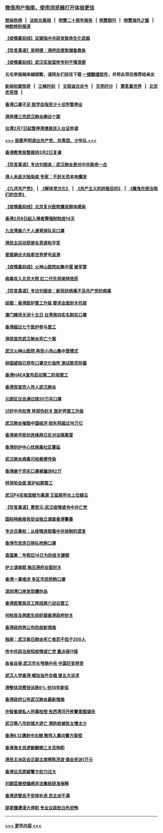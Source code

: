 ### [微信用户指南，使用浏览器打开体验更佳](https://github.com/gfw-breaker/banned-news1/blob/master/indexes/wechat-guide.md?t=0)
#### [禁闻热榜](热点新闻.md?t=0)  &nbsp;&nbsp;|&nbsp;&nbsp; [法轮功真相](https://github.com/gfw-breaker/truth/blob/master/README.md?t=0) &nbsp;&nbsp;|&nbsp;&nbsp; [明慧二十周年报告](https://github.com/gfw-breaker/mh-reports/blob/master/README.md?t=0) &nbsp;&nbsp;|&nbsp;&nbsp;[明慧期刊](https://github.com/gfw-breaker/mh-qikan) &nbsp;&nbsp;|&nbsp;&nbsp; [明慧海外之窗](https://github.com/gfw-breaker/mh-news/blob/master/README.md?t=0) &nbsp;&nbsp;|&nbsp;&nbsp; [神韵特别报道](https://github.com/gfw-breaker/mh-news/blob/master/shenyun.md?t=0)
#### [【疫情最前线】证据指中共研发致命生化武器](../pages/nsc415/n11853087.md?t=02082055) 
#### [【珍言真语】吴明德：港府应提取储备救急](../pages/nsc415/n11852734.md?t=02082055) 
#### [【疫情最前线】武汉实验室抢专利不慎泄密](../pages/nsc415/n11850310.md?t=02082055) 
#### 五毛举报越来越频繁，请网友们前往下载 [一键翻墙软件](https://github.com/gfw-breaker/ssr-accounts)，并将此项目推荐给亲友
#### [新闻拍案惊奇](https://github.com/gfw-breaker/banned-news1/blob/master/pages/link4.md) &nbsp;&nbsp;|&nbsp;&nbsp; [江峰时刻](https://github.com/gfw-breaker/banned-news1/blob/master/pages/link4.md) &nbsp;&nbsp;|&nbsp;&nbsp; [文昭谈古论今](https://github.com/gfw-breaker/banned-news1/blob/master/pages/link4.md) &nbsp;&nbsp;|&nbsp;&nbsp; [天亮时分](https://github.com/gfw-breaker/banned-news1/blob/master/pages/link4.md) &nbsp;&nbsp;|&nbsp;&nbsp; [萧茗看世界](https://github.com/gfw-breaker/banned-news1/blob/master/pages/link4.md) &nbsp;&nbsp;|&nbsp;&nbsp; [北京老茶馆](https://github.com/gfw-breaker/banned-news1/blob/master/pages/link4.md) &nbsp;&nbsp;|&nbsp;&nbsp; 
#### [香港口罩不足 医学会指至少十诊所暂停业](../pages/nsc415/n11850301.md?t=02082055) 
#### [港再增三宗武汉肺炎确诊个案](../pages/nsc415/n11850328.md?t=02082055) 
#### [台湾2月7日起暂停港澳居民入台证申请](../pages/nsc415/n11850304.md?t=02082055) 
#### [>>> 我要声明退出共产党、共青团、少年队 <<<](https://github.com/begood0513/goodnews/blob/master/quit/letter.md) 
#### [香港教育局暂维持3月2日复课](../pages/nsc415/n11850260.md?t=02082055) 
#### [【珍言真语】专访刘细良：武汉肺炎是对中共致命一击](../pages/nsc415/n11849934.md?t=02082055) 
#### [港人未返大陆染疫 专家：不封关恐本地爆发](../pages/nsc415/n11848021.md?t=02082055) 
#### [《九评共产党》](https://github.com/begood0513/9ping.md/blob/master/README.md) &nbsp;|&nbsp; [《解体党文化》](../../../../jtdwh.md/blob/master/README.md)  &nbsp;|&nbsp; [《共产主义的终极目的》](../../../../gczydzjmd.md/blob/master/README.md) &nbsp;|&nbsp; [《魔鬼在统治我们的世界》](../../../../mgztzwmdsj.md/blob/master/README.md) 
#### [【疫情最前线】北京复兴医院爆发群体感染](../pages/nsc415/n11847626.md?t=02082055) 
#### [香港2月8日起入境者需强制检疫14天](../pages/nsc415/n11847658.md?t=02082055) 
#### [九龙湾逾八千人通宵排队买口罩](../pages/nsc415/n11847647.md?t=02082055) 
#### [港民主运动获提名竞逐和平奖](../pages/nsc415/n11847633.md?t=02082055) 
#### [曾载确诊大陆客世界梦号返港](../pages/nsc415/n11847608.md?t=02082055) 
#### [【疫情最前线】火神山医院如集中营 被军管](../pages/nsc415/n11847524.md?t=02082055) 
#### [病毒攻入北京大院 红二代先用美特效药](../pages/nsc415/n11847427.md?t=02082055) 
#### [【珍言真语】专访刘细良：新冠状病毒不及共产党的病毒](../pages/nsc415/n11847164.md?t=02082055) 
#### [组图：香港医护罢工升级 要求全面封关抗疫](../pages/nsc415/n11844107.md?t=02082055) 
#### [澳门赌场关闭十五日 台湾周四实名制买口罩](../pages/nsc415/n11845083.md?t=02082055) 
#### [香港超过七千医护参与罢工](../pages/nsc415/n11845051.md?t=02082055) 
#### [港现首宗武汉肺炎死亡个案](../pages/nsc415/n11844998.md?t=02082055) 
#### [武汉火神山医院 再现小汤山集中营模式](../pages/nsc415/n11844763.md?t=02082055) 
#### [钟国斌指已将布口罩交化验所 测试能否防菌](../pages/nsc415/n11842783.md?t=02082055) 
#### [香港HAEA宣布启动第二阶段罢工](../pages/nsc415/n11842723.md?t=02082055) 
#### [香港现首宗人传人武汉肺炎](../pages/nsc415/n11842766.md?t=02082055) 
#### [元朗区议会通过拨20万买口罩](../pages/nsc415/n11842754.md?t=02082055) 
#### [讨好中共权贵 林郑伪封关 医护界罢工升级](../pages/nsc415/n11842359.md?t=02082055) 
#### [武汉肺炎摧毁中国经济 损失将超过16万亿](../pages/nsc415/n11839723.md?t=02082055) 
#### [香港美孚街坊连续两日反对设隔离营](../pages/nsc415/n11839962.md?t=02082055) 
#### [香港防护中心忧病毒社区蔓延](../pages/nsc415/n11839933.md?t=02082055) 
#### [武汉肺炎病毒可经粪便传染](../pages/nsc415/n11839939.md?t=02082055) 
#### [香港逾千宗买口罩被骗涉82万](../pages/nsc415/n11839914.md?t=02082055) 
#### [林郑拒会面 医护如期罢工](../pages/nsc415/n11839892.md?t=02082055) 
#### [武汉P4实验室疑为毒源 王延轶所长上位疑云](../pages/nsc415/n11835543.md?t=02082055) 
#### [【珍言真语】萧若元:武汉疫情或令中共亡党](../pages/nsc415/n11829394.md?t=02082055) 
#### [国际特赦报告促设独立调查香港警暴](../pages/nsc415/n11833845.md?t=02082055) 
#### [专访吕秉权：从疫情造假看中共体制的谎言](../pages/nsc415/n11833813.md?t=02082055) 
#### [香港市民连日排队抢购口罩](../pages/nsc415/n11833794.md?t=02082055) 
#### [袁国勇：年假后14日为防疫关键期](../pages/nsc415/n11831088.md?t=02082055) 
#### [护士请病假 施压港府全面封关](../pages/nsc415/n11831030.md?t=02082055) 
#### [香港一罩难求 多区市民抢购口罩](../pages/nsc415/n11831002.md?t=02082055) 
#### [深圳湾口岸发现爆炸品](../pages/nsc415/n11828802.md?t=02082055) 
#### [香港医管局员工阵线周六动议罢工](../pages/nsc415/n11828762.md?t=02082055) 
#### [何柏良及两医生组织倡香港政府封关](../pages/nsc415/n11828749.md?t=02082055) 
#### [香港政府再公布防疫新措施](../pages/nsc415/n11828716.md?t=02082055) 
#### [独家：武汉每日肺炎死亡者恐不低于200人](../pages/nsc415/n11828240.md?t=02082055) 
#### [传中共政治局知疫情或亡党 重点保11城](../pages/nsc415/n11828145.md?t=02082055) 
#### [各省自保 武汉市长甩锅中央 中国巨变将至](../pages/nsc415/n11828021.md?t=02082055) 
#### [武汉人学香港 喊加油齐合唱 提五大诉求](../pages/nsc415/n11827046.md?t=02082055) 
#### [港整体消费投诉跌6% 创18年新低](../pages/nsc415/n11817280.md?t=02082055) 
#### [香港政府公布武汉肺炎最新措施](../pages/nsc415/n11817152.md?t=02082055) 
#### [许智峯提私人刑事检控 告西湾河开枪警意图谋杀](../pages/nsc415/n11817132.md?t=02082055) 
#### [武汉等八市封城大逃亡 港防疫被批太慢太少](../pages/nsc415/n11817058.md?t=02082055) 
#### [香港6.12遭射中右眼 教师入禀向警方索偿](../pages/nsc415/n11814678.md?t=02082055) 
#### [香港海关巡逻艇翻侧三关员殉职](../pages/nsc415/n11814604.md?t=02082055) 
#### [港民主派区会正副主席晤陈茂波 倡全民派1万元](../pages/nsc415/n11814582.md?t=02082055) 
#### [香港议员质疑警方权力过大](../pages/nsc415/n11814560.md?t=02082055) 
#### [刘颕匡被控煽惑非法集结获准保释](../pages/nsc415/n11811727.md?t=02082055) 
#### [香港选管会不安排补选 民主派不满](../pages/nsc415/n11811691.md?t=02082055) 
#### [邵家臻遭浸大停职 专业议政批白色恐怖](../pages/nsc415/n11811670.md?t=02082055) 

----
#### [ >>> 更早内容 <<< ](../indexes/nsc415-earlier.md)
